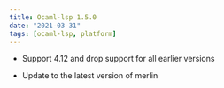 ```yaml
---
title: Ocaml-lsp 1.5.0
date: "2021-03-31"
tags: [ocaml-lsp, platform]
---
```


- Support 4.12 and drop support for all earlier versions

- Update to the latest version of merlin
